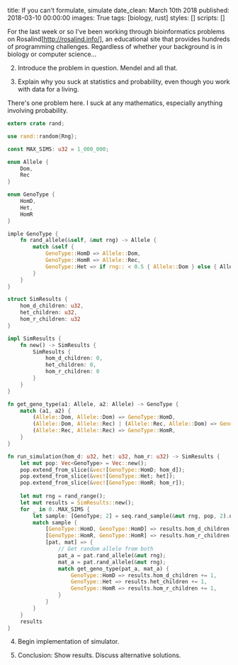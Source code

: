 title: If you can't formulate, simulate
date_clean: March 10th 2018
published: 2018-03-10 00:00:00
images: True
tags: [biology, rust]
styles: []
scripts: []

For the last week or so I've been working through bioinformatics problems on Rosalind[http://rosalind.info/], an educational site that provides hundreds of programming challenges. Regardless of whether your background is in biology or computer science...

2. Introduce the problem in question. Mendel and all that.

3. Explain why you suck at statistics and probability, even though you work with data for a living.

There's one problem here. I suck at any mathematics, especially anything involving probability.

```rust
extern crate rand;

use rand::random{Rng};

const MAX_SIMS: u32 = 1_000_000;

enum Allele {
	Dom,
	Rec
}

enum GenoType {
	HomD,
	Het,
	HomR
}

imple GenoType {
	fn rand_allele(&self, &mut rng) -> Allele {
		match &self {
			GenoType::HomD => Allele::Dom,
			GenoType::HomR => Allele::Rec,
			GenoType::Het => if rng:: < 0.5 { Allele::Dom } else { Allele:Rec }
		}
	}
}

struct SimResults {
	hom_d_children: u32,
	het_children: u32,
	hom_r_children: u32
}

impl SimResults {
	fn new() -> SimResults {
		SimResults {
			hom_d_children: 0,
			het_children: 0,
			hom_r_children: 0
		}
	}
}

fn get_geno_type(a1: Allele, a2: Allele) -> GenoType {
	match (a1, a2) {
		(Allele::Dom, Allele::Dom) => GenoType::HomD,
		(Allele::Dom, Allele::Rec) | (Allele::Rec, Allele::Dom) => GenoType::Het,
		(Allele::Rec, Allele::Rec) => GenoType::HomR,
	}
}

fn run_simulation(hom_d: u32, het: u32, hom_r: u32) -> SimResults {
	let mut pop: Vec<GenoType> = Vec::new();
	pop.extend_from_slice(&vec![GenoType::HomD; hom_d]);
    pop.extend_from_slice(&vec![GenoType::Het; het]);
    pop.extend_from_slice(&vec![GenoType::HomR; hom_r]);
    
    let mut rng = rand_range();
    let mut results = SimResults::new();
    for _ in 0..MAX_SIMS {
    	let sample: [GenoType; 2] = seq.rand_sample(&mut rng, pop, 2).unwrap().split_in_two();
    	match sample {
    		[GenoType::HomD, GenoType::HomD] => results.hom_d_children += 1,
    		[GenoType::HomR, GenoType::HomR] => results.hom_r_children += 1,
    		[pat, mat] => {
    			// Get random allele from both
    			pat_a = pat.rand_allele(&mut rng);
    			mat_a = pat.rand_allele(&mut rng);
    			match get_geno_type(pat_a, mat_a) {
    				GenoType::HomD => results.hom_d_children += 1,
    				GenoType::Het => results.het_children += 1,
    				GenoType::HomR => results.hom_r_children += 1,
    			}
    		}
    	}
    }
    results
}
```

4. Begin implementation of simulator.

5. Conclusion: Show results. Discuss alternative solutions.
